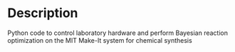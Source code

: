 # Description
Python code to control laboratory hardware and perform Bayesian reaction optimization on the MIT Make-It system for chemical synthesis
